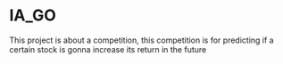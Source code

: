 # IA_GO
This project is about a competition, this competition is for predicting if a certain stock is gonna increase its return in the future

